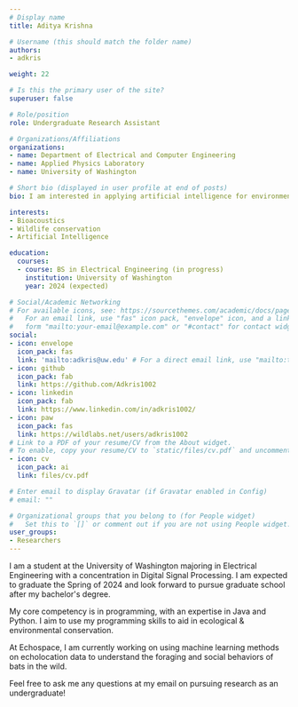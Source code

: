 ```yaml
---
# Display name
title: Aditya Krishna

# Username (this should match the folder name)
authors:
- adkris

weight: 22

# Is this the primary user of the site?
superuser: false

# Role/position
role: Undergraduate Research Assistant

# Organizations/Affiliations
organizations:
- name: Department of Electrical and Computer Engineering
- name: Applied Physics Laboratory
- name: University of Washington

# Short bio (displayed in user profile at end of posts)
bio: I am interested in applying artificial intelligence for environmental conservation

interests:
- Bioacoustics
- Wildlife conservation
- Artificial Intelligence 

education:
  courses:
  - course: BS in Electrical Engineering (in progress)
    institution: University of Washington
    year: 2024 (expected)

# Social/Academic Networking
# For available icons, see: https://sourcethemes.com/academic/docs/page-builder/#icons
#   For an email link, use "fas" icon pack, "envelope" icon, and a link in the
#   form "mailto:your-email@example.com" or "#contact" for contact widget.
social:
- icon: envelope
  icon_pack: fas
  link: 'mailto:adkris@uw.edu' # For a direct email link, use "mailto:test@example.org".
- icon: github
  icon_pack: fab
  link: https://github.com/Adkris1002
- icon: linkedin
  icon_pack: fab
  link: https://www.linkedin.com/in/adkris1002/
- icon: paw
  icon_pack: fas
  link: https://wildlabs.net/users/adkris1002
# Link to a PDF of your resume/CV from the About widget.
# To enable, copy your resume/CV to `static/files/cv.pdf` and uncomment the lines below.
- icon: cv
  icon_pack: ai
  link: files/cv.pdf

# Enter email to display Gravatar (if Gravatar enabled in Config)
# email: ""

# Organizational groups that you belong to (for People widget)
#   Set this to `[]` or comment out if you are not using People widget.
user_groups:
- Researchers
---
```


I am a student at the University of Washington majoring in Electrical Engineering with a concentration in Digital Signal Processing. I am expected to graduate the Spring of 2024 and look forward to pursue graduate school after my bachelor's degree.

My core competency is in programming, with an expertise in Java and Python. I aim to use my programming skills to aid in ecological & environmental conservation. 

At Echospace, I am currently working on using machine learning methods on echolocation data to understand the foraging and social behaviors of bats in the wild.

Feel free to ask me any questions at my email on pursuing research as an undergraduate!




